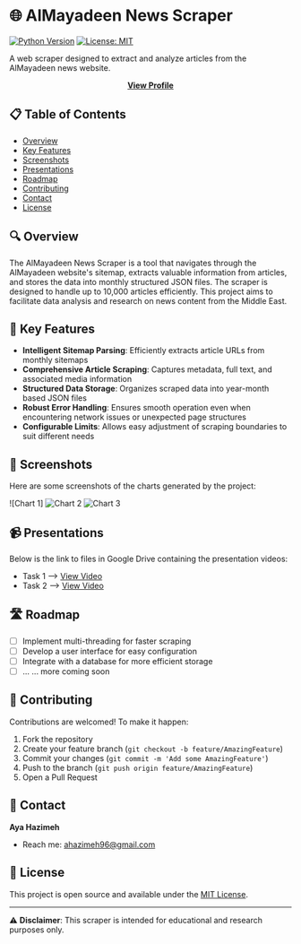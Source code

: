 # 🌐 AlMayadeen News Scraper

[![Python Version](https://img.shields.io/badge/python-3.7%2B-blue)](https://www.python.org/downloads/)
[![License: MIT](https://img.shields.io/badge/License-MIT-yellow.svg)](https://opensource.org/licenses/MIT)

A web scraper designed to extract and analyze articles from the AlMayadeen news website.
<div align="center">
  <a href="https://github.com/ayahzm"><strong>View Profile</strong></a>
</div>

## 📋 Table of Contents

- [Overview](#-overview)
- [Key Features](#-key-features)
- [Screenshots](#-screenshots)
- [Presentations](#-presentations)
- [Roadmap](#-roadmap)
- [Contributing](#-contributing)
- [Contact](#-contact)
- [License](#-license)

## 🔍 Overview

The AlMayadeen News Scraper is a tool that navigates through the AlMayadeen website's sitemap, extracts valuable information from articles, and stores the data into monthly structured JSON files. The scraper is designed to handle up to 10,000 articles efficiently. This project aims to facilitate data analysis and research on news content from the Middle East.

## 🚀 Key Features

- **Intelligent Sitemap Parsing**: Efficiently extracts article URLs from monthly sitemaps
- **Comprehensive Article Scraping**: Captures metadata, full text, and associated media information
- **Structured Data Storage**: Organizes scraped data into year-month based JSON files
- **Robust Error Handling**: Ensures smooth operation even when encountering network issues or unexpected page structures
- **Configurable Limits**: Allows easy adjustment of scraping boundaries to suit different needs

## 📸 Screenshots

Here are some screenshots of the charts generated by the project:

![Chart 1]
![Chart 2](link_to_chart_2)
![Chart 3](link_to_chart_3)
<!-- Add more as needed -->

## 📹 Presentations

Below is the link to files in Google Drive containing the presentation videos:
- Task 1 --> [View Video](https://drive.google.com/file/d/1bKMB_NH6u7gsqxA88hTcwSsOmfhzJVGh/view?usp=drive_link)
- Task 2 --> [View Video](https://drive.google.com/file/d/1cOmY_PFFeugUombv0RPzXiKYp_DB-Zg4/view?usp=drive_link)

## 🛣 Roadmap

- [ ] Implement multi-threading for faster scraping
- [ ] Develop a user interface for easy configuration
- [ ] Integrate with a database for more efficient storage
- [ ] ... ... more coming soon

## 🤝 Contributing

Contributions are welcomed! To make it happen:

1. Fork the repository
2. Create your feature branch (`git checkout -b feature/AmazingFeature`)
3. Commit your changes (`git commit -m 'Add some AmazingFeature'`)
4. Push to the branch (`git push origin feature/AmazingFeature`)
5. Open a Pull Request

## 👤 Contact

**Aya Hazimeh**

- Reach me: ahazimeh96@gmail.com

## 📄 License

This project is open source and available under the [MIT License](LICENSE).

---

⚠️ **Disclaimer**: This scraper is intended for educational and research purposes only.
